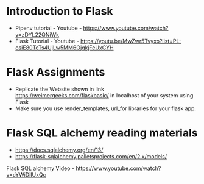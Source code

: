 # Introduction to Flask

* Pipenv tutorial - Youtube - https://www.youtube.com/watch?v=zDYL22QNiWk
* Flask Tutorial - Youtube - https://youtu.be/MwZwr5Tvyxo?list=PL-osiE80TeTs4UjLw5MM6OjgkjFeUxCYH

# Flask Assignments

* Replicate the Website shown in link https://weimergeeks.com/flaskbasic/ in localhost of your system using Flask 
* Make sure you use render_templates, url_for libraries for your flask app.

# Flask SQL alchemy reading materials
* https://docs.sqlalchemy.org/en/13/
* https://flask-sqlalchemy.palletsprojects.com/en/2.x/models/

Flask SQL alchemy Video - https://www.youtube.com/watch?v=cYWiDiIUxQc
